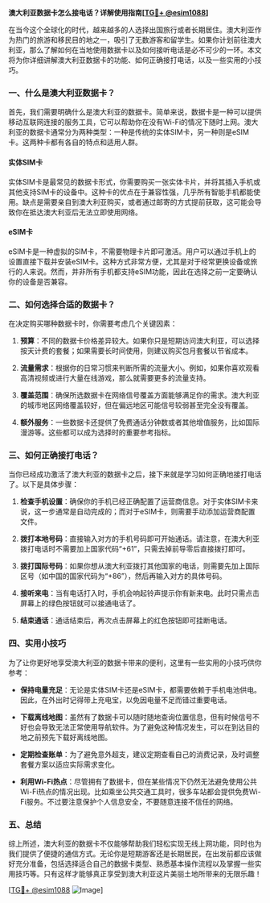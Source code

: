 **澳大利亚数据卡怎么接电话？详解使用指南[[TG💪+ @esim1088](https://t.me/s/esim1088)]**

在当今这个全球化的时代，越来越多的人选择出国旅行或者长期居住。澳大利亚作为热门的旅游和移民目的地之一，吸引了无数游客和留学生。如果你计划前往澳大利亚，那么了解如何在当地使用数据卡以及如何接听电话是必不可少的一环。本文将为你详细讲解澳大利亚数据卡的功能、如何正确接打电话，以及一些实用的小技巧。

### 一、什么是澳大利亚数据卡？

首先，我们需要明确什么是澳大利亚的数据卡。简单来说，数据卡是一种可以提供移动互联网连接的服务工具，它可以帮助你在没有Wi-Fi的情况下随时上网。澳大利亚的数据卡通常分为两种类型：一种是传统的实体SIM卡，另一种则是eSIM卡。这两种卡都有各自的特点和适用人群。

#### 实体SIM卡
实体SIM卡是最常见的数据卡形式，你需要购买一张实体卡片，并将其插入手机或其他支持SIM卡的设备中。这种卡的优点在于兼容性强，几乎所有智能手机都能使用。缺点是需要亲自到澳大利亚购买，或者通过邮寄的方式提前获取，这可能会导致你在抵达澳大利亚后无法立即使用网络。

#### eSIM卡
eSIM卡是一种虚拟的SIM卡，不需要物理卡片即可激活。用户可以通过手机上的设置直接下载并安装eSIM卡。这种方式非常方便，尤其是对于经常更换设备或旅行的人来说。然而，并非所有手机都支持eSIM功能，因此在选择之前一定要确认你的设备是否兼容。

### 二、如何选择合适的数据卡？

在决定购买哪种数据卡时，你需要考虑几个关键因素：

1. **预算**：不同的数据卡价格差异较大。如果你只是短期访问澳大利亚，可以选择按天计费的套餐；如果需要长时间使用，则建议购买包月套餐以节省成本。
   
2. **流量需求**：根据你的日常习惯来判断所需的流量大小。例如，如果你喜欢观看高清视频或进行大量在线游戏，那么就需要更多的流量支持。

3. **覆盖范围**：确保所选数据卡在网络信号覆盖方面能够满足你的需求。澳大利亚的城市地区网络覆盖较好，但在偏远地区可能信号较弱甚至完全没有覆盖。

4. **额外服务**：一些数据卡还提供了免费通话分钟数或者其他增值服务，比如国际漫游等。这些都可以成为选择时的重要参考指标。

### 三、如何正确接打电话？

当你已经成功激活了澳大利亚的数据卡之后，接下来就是学习如何正确地接打电话了。以下是具体步骤：

1. **检查手机设置**：确保你的手机已经正确配置了运营商信息。对于实体SIM卡来说，这一步通常是自动完成的；而对于eSIM卡，则需要手动添加运营商配置文件。

2. **拨打本地号码**：直接输入对方的手机号码即可开始通话。请注意，在澳大利亚拨打电话时不需要加上国家代码“+61”，只需去掉前导零后直接拨打即可。

3. **拨打国际号码**：如果你想从澳大利亚拨打其他国家的电话，则需要先加上国际区号（如中国的国家代码为“+86”），然后再输入对方的具体号码。

4. **接听来电**：当有电话打入时，手机会响起铃声提示你有新来电。此时只需点击屏幕上的绿色按钮就可以接通电话了。

5. **结束通话**：通话结束后，再次点击屏幕上的红色按钮即可挂断电话。

### 四、实用小技巧

为了让你更好地享受澳大利亚的数据卡带来的便利，这里有一些实用的小技巧供你参考：

- **保持电量充足**：无论是实体SIM卡还是eSIM卡，都需要依赖于手机电池供电。因此，在外出时记得带上充电宝，以免因电量不足而错过重要电话。
  
- **下载离线地图**：虽然有了数据卡可以随时随地查询位置信息，但有时候信号不好也会导致无法正常使用导航软件。为了避免这种情况发生，可以在到达目的地之前预先下载好离线地图。

- **定期检查账单**：为了避免意外超支，建议定期查看自己的消费记录，及时调整套餐方案以适应实际需求变化。

- **利用Wi-Fi热点**：尽管拥有了数据卡，但在某些情况下仍然无法避免使用公共Wi-Fi热点的情况出现。比如乘坐公共交通工具时，很多车站都会提供免费Wi-Fi服务。不过要注意保护个人信息安全，不要随意连接不信任的网络。

### 五、总结

综上所述，澳大利亚的数据卡不仅能够帮助我们轻松实现无线上网功能，同时也为我们提供了便捷的通信方式。无论你是短期游客还是长期居民，在出发前都应该做好充分准备，包括选择适合自己的数据卡类型、熟悉基本操作流程以及掌握一些实用技巧等。只有这样才能够真正享受到澳大利亚这片美丽土地所带来的无限乐趣！

[[TG💪+ @esim1088](https://t.me/s/esim1088) ![Image](https://i.postimg.cc/4NQfJmqS/Snipaste-2025-05-13-00-14-12.png)]
